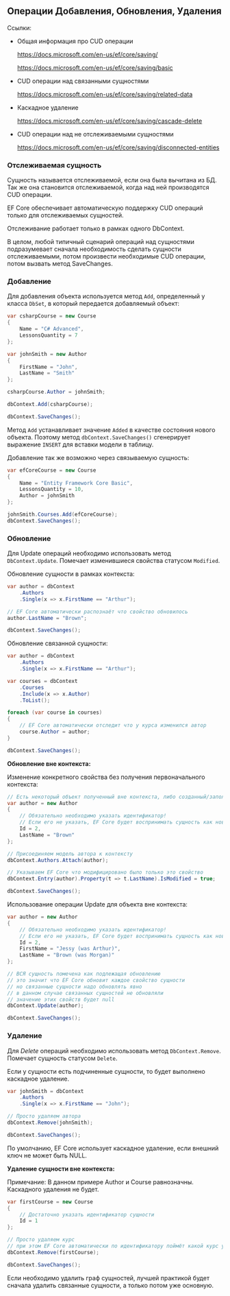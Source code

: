 ## Операции Добавления, Обновления, Удаления



Ссылки:

- Общая информация про CUD операции

  https://docs.microsoft.com/en-us/ef/core/saving/

  https://docs.microsoft.com/en-us/ef/core/saving/basic

- CUD операции над связанными сущностями

  https://docs.microsoft.com/en-us/ef/core/saving/related-data

- Каскадное удаление

  https://docs.microsoft.com/en-us/ef/core/saving/cascade-delete

- CUD операции над не отслеживаемыми сущностями

  https://docs.microsoft.com/en-us/ef/core/saving/disconnected-entities



### Отслеживаемая сущность

Сущность называется отслеживаемой, если она была вычитана из БД. Так же она становится отслеживаемой, когда над ней производятся CUD операции.

EF Core обеспечивает автоматическую поддержку CUD операций только для отслеживаемых сущностей.

Отслеживание работает только в рамках одного DbContext.

В целом, любой типичный сценарий операций над сущностями подразумевает сначала  необходимость сделать сущности отслеживаемыми, потом произвести необходимые  CUD операции, потом вызвать метод SaveChanges.





### Добавление

Для добавления объекта используется метод `Add`, определенный у класса `DbSet`, в который передается добавляемый объект:

```c#
var csharpCourse = new Course
{
    Name = "C# Advanced",
    LessonsQuantity = 7
};

var johnSmith = new Author
{
    FirstName = "John",
    LastName = "Smith"
};

csharpCourse.Author = johnSmith;

dbContext.Add(csharpCourse);

dbContext.SaveChanges();
```

Метод `Add` устанавливает значение `Added` в качестве состояния нового объекта. Поэтому метод `dbContext.SaveChanges()` сгенерирует выражение `INSERT` для вставки модели в таблицу.

Добавление так же возможно через связываемую сущность:

```c#
var efCoreCourse = new Course
{
    Name = "Entity Framework Core Basic",
    LessonsQuantity = 10,
    Author = johnSmith
};

johnSmith.Courses.Add(efCoreCourse);
dbContext.SaveChanges();
```



### Обновление

Для Update операций необходимо использовать метод `DbContext.Update`. Помечает изменившиеся свойства статусом `Modified`.

Обновление сущности в рамках контекста:

```c#
var author = dbContext
    .Authors
    .Single(x => x.FirstName == "Arthur");

// EF Core автоматически распознаёт что свойство обновилось
author.LastName = "Brown";

dbContext.SaveChanges();
```

Обновление связанной сущности:

```c#
var author = dbContext
    .Authors
    .Single(x => x.FirstName == "Arthur");

var courses = dbContext
    .Courses
    .Include(x => x.Author)
    .ToList();

foreach (var course in courses)
{
    // EF Core автоматически отследит что у курса изменился автор
    course.Author = author;
}

dbContext.SaveChanges();
```



**Обновление вне контекста:**

Изменение конкретного свойства без получения первоначального контекста:

```c#
// Есть некоторый объект полученный вне контекста, либо созданный/заполненный в ручную
var author = new Author
{
    // Обязательно необходимо указать идентификатор!
    // Если его не указать, EF Core будет воспринимать сущность как новую
    Id = 2,
    LastName = "Brown"
};

// Присоединяем модель автора к контексту
dbContext.Authors.Attach(author);

// Указываем EF Core что модифицировано было только это свойство
dbContext.Entry(author).Property(t => t.LastName).IsModified = true;

dbContext.SaveChanges();
```

Использование операции Update для объекта вне контекста:

```c#
var author = new Author
{
    // Обязательно необходимо указать идентификатор!
    // Если его не указать, EF Core будет воспринимать сущность как новую
    Id = 2,
    FirstName = "Jessy (was Arthur)",
    LastName = "Brown (was Morgan)"
};

// ВСЯ сущность помечена как подлежащая обновлению
// это значит что EF Core обновит каждое свойство сущности
// но связанные сущности надо обновлять явно
// в данном случае связанных сущностей не обновляли
// значение этих свойств будет null
dbContext.Update(author);

dbContext.SaveChanges();
```



### Удаление

Для *Delete* операций необходимо использовать метод `DbContext.Remove`. Помечает сущность статусом `Delete`.



Если у сущности есть подчиненные сущности, то будет выполнено каскадное удаление.

```c#
var johnSmith = dbContext
    .Authors
    .Single(x => x.FirstName == "John");

// Просто удаляем автора
dbContext.Remove(johnSmith);

dbContext.SaveChanges();
```

По умолчанию,  EF Core использует каскадное удаление, если внешний ключ не может быть NULL.



**Удаление сущности вне контекста:**

Примечание: В данном примере Author и Course равнозначны. Каскадного удаления не будет.

```c#
var firstCourse = new Course
{
    // Достаточно указать идентификатор сущности
    Id = 1
};

// Просто удаляем курс
// при этом EF Core автоматически по идентификатору поймёт какой курс удалять
dbContext.Remove(firstCourse);

dbContext.SaveChanges();
```

Если необходимо удалить граф сущностей, лучшей практикой будет сначала удалить связанные сущности, а  только потом уже основную.